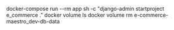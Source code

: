 docker-compose run --rm app sh -c "django-admin startproject e_commerce ."
docker volume ls
docker volume rm e-commerce-maestro_dev-db-data
